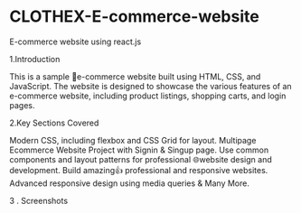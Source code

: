 # CLOTHEX-E-commerce-website
E-commerce website using react.js


1.Introduction

  This is a sample 🛒e-commerce website built using HTML, CSS, and JavaScript. The website is designed to showcase the various features of an e-commerce website, including product 
  listings, shopping carts, and login pages.
  
2.Key Sections Covered

Modern CSS, including flexbox and CSS Grid for layout.
Multipage Ecommerce Website Project with Signin & Singup page.
Use common components and layout patterns for professional 🌐website design and development.
Build amazing👍 professional and responsive websites.
Advanced responsive design using media queries & Many More.

3 . Screenshots
